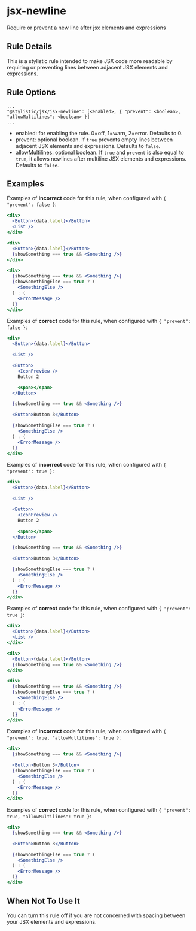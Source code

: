 # jsx-newline

Require or prevent a new line after jsx elements and expressions

## Rule Details

This is a stylistic rule intended to make JSX code more readable by requiring or preventing lines between adjacent JSX elements and expressions.

## Rule Options

```json5
...
"@stylistic/jsx/jsx-newline": [<enabled>, { "prevent": <boolean>, "allowMultilines": <boolean> }]
...
```

- enabled: for enabling the rule. 0=off, 1=warn, 2=error. Defaults to 0.
- prevent: optional boolean. If `true` prevents empty lines between adjacent JSX elements and expressions. Defaults to `false`.
- allowMultilines: optional boolean. If `true` and `prevent` is also equal to `true`, it allows newlines after multiline JSX elements and expressions. Defaults to `false`.

## Examples

Examples of **incorrect** code for this rule, when configured with `{ "prevent": false }`:

```jsx
<div>
  <Button>{data.label}</Button>
  <List />
</div>
```

```jsx
<div>
  <Button>{data.label}</Button>
  {showSomething === true && <Something />}
</div>
```

```jsx
<div>
  {showSomething === true && <Something />}
  {showSomethingElse === true ? (
    <SomethingElse />
  ) : (
    <ErrorMessage />
  )}
</div>
```

Examples of **correct** code for this rule, when configured with `{ "prevent": false }`:

```jsx
<div>
  <Button>{data.label}</Button>

  <List />

  <Button>
    <IconPreview />
    Button 2

    <span></span>
  </Button>

  {showSomething === true && <Something />}

  <Button>Button 3</Button>

  {showSomethingElse === true ? (
    <SomethingElse />
  ) : (
    <ErrorMessage />
  )}
</div>
```

Examples of **incorrect** code for this rule, when configured with `{ "prevent": true }`:

```jsx
<div>
  <Button>{data.label}</Button>

  <List />

  <Button>
    <IconPreview />
    Button 2

    <span></span>
  </Button>

  {showSomething === true && <Something />}

  <Button>Button 3</Button>

  {showSomethingElse === true ? (
    <SomethingElse />
  ) : (
    <ErrorMessage />
  )}
</div>
```

Examples of **correct** code for this rule, when configured with `{ "prevent": true }`:

```jsx
<div>
  <Button>{data.label}</Button>
  <List />
</div>
```

```jsx
<div>
  <Button>{data.label}</Button>
  {showSomething === true && <Something />}
</div>
```

```jsx
<div>
  {showSomething === true && <Something />}
  {showSomethingElse === true ? (
    <SomethingElse />
  ) : (
    <ErrorMessage />
  )}
</div>
```

Examples of **incorrect** code for this rule, when configured with `{ "prevent": true, "allowMultilines": true }`:

```jsx
<div>
  {showSomething === true && <Something />}

  <Button>Button 3</Button>
  {showSomethingElse === true ? (
    <SomethingElse />
  ) : (
    <ErrorMessage />
  )}
</div>
```

Examples of **correct** code for this rule, when configured with `{ "prevent": true, "allowMultilines": true }`:

```jsx
<div>
  {showSomething === true && <Something />}

  <Button>Button 3</Button>

  {showSomethingElse === true ? (
    <SomethingElse />
  ) : (
    <ErrorMessage />
  )}
</div>
```

## When Not To Use It

You can turn this rule off if you are not concerned with spacing between your JSX elements and expressions.

